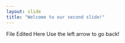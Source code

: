 ```yaml
---
layout: slide
title: "Welcome to our second slide!"
---
```

File Edited Here
Use the left arrow to go back!
